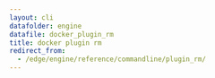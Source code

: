 ```yaml
---
layout: cli
datafolder: engine
datafile: docker_plugin_rm
title: docker plugin rm
redirect_from:
  - /edge/engine/reference/commandline/plugin_rm/
---
```

